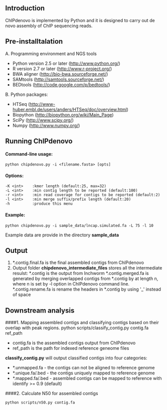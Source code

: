 Introduction
------------
ChIPdenovo is implemented by Python and it is designed to carry out de novo assembly of ChIP sequencing reads.

Pre-installtalation
-------------------
A. Programming environment and NGS tools

* Python version 2.5 or later (http://www.python.org/)
* R version 2.7 or later (http://www.r-project.org/)
* BWA aligner (http://bio-bwa.sourceforge.net/)
* SAMtools (http://samtools.sourceforge.net/)
* BEDtools (http://code.google.com/p/bedtools/)

B. Python packages:

* HTSeq (http://www-huber.embl.de/users/anders/HTSeq/doc/overview.html)
* Biopython (http://biopython.org/wiki/Main_Page)
* SciPy (http://www.scipy.org/)
* Numpy (http://www.numpy.org/)

Running ChIPdenovo
------------------
#### Command-line usage:
    python chipdenovo.py -i <filename.fasta> [opts]
#### Options:
	-K <int>    :kmer length (default:25, max=32)
	-L <int>    :min contig length to be reported (default:100)
 	-r <int>    :min read coverage for contigs to be reported (default:2)
 	-l <int>    :min merge suffix/prefix length (default:20)
 	-h          :produce this menu
#### Example:
    python chipdenovo.py -i sample_data/lncap.simulated.fa -L 75 -l 10
Example data are provide in the directory **sample_data**

Output
------
1. *.contig.final.fa is the final assembled contigs from ChIPdenovo
2.  Output folder **chipdenovo_intermediate_files** stores all the intermediate resulst:
 *.contig is the output from Inchworm
 *.contig.merged.fa is generated by merging overlapped contigs from *.contig by at length n, where n is set by -l option in ChIPdenovo command line.
 *.contig.rename.fa is rename the headers in *.contig by using '_' instead of space

Downstream analysis
-------------------
####1. Mapping assembled contigs and classifying contigs based on their overlap with peak regions. 
    python scripts/classify_contig.py contig.fa ref_path
    
* contig.fa is the assembled contigs output from ChIPdenovo
* ref_path is the path for indexed reference geneome files

**classify_contig.py** will output classified contigs into four categories:

* *.unmapped.fa - the contigs can not be aligned to reference genome
* *.unique.fa/.bed - the contigs uniquely mapped to reference genome
* *.mapped.fa/.bed - assembled contigs can be mapped to reference with identify >= 0.9 (default)

####2. Calculate N50 for assembled contigs

    python scripts/n50.py contig.fa
